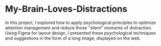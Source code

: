 # My-Brain-Loves-Distractions
In this project, I explored how to apply psychological principles to optimize attention management and reduce those "silent" moments of distraction. Using Figma for layout design, I presented these psychological techniques and suggestions in the form of a long image, displayed on the web.

